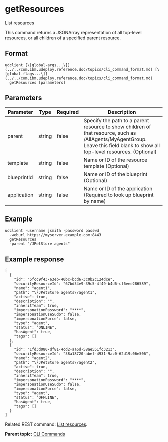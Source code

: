 # getResources

List resources

This command returns a JSONArray representation of all top-level resources, or all children of a specified parent resource.

## Format

```
udclient [\[global-args...\]](../../com.ibm.udeploy.reference.doc/topics/cli_command_format.md) [\[global-flags...\]](../../com.ibm.udeploy.reference.doc/topics/cli_command_format.md)
  getResources [parameters]
```

## Parameters

|Parameter|Type|Required|Description|
|---------|----|--------|-----------|
|parent|string|false|Specify the path to a parent resource to show children of that resource, such as /AllAgents/MyAgentGroup. Leave this field blank to show all top-level resources. \(Optional\)|
|template|string|false|Name or ID of the resource template \(Optional\)|
|blueprintId|string|false|Name or ID of the blueprint \(Optional\)|
|application|string|false|Name or ID of the application \(Required to look up blueprint by name\)|

## Example

```
udclient -username jsmith -password passwd 
  -weburl https://myserver.example.com:8443
  getResources
  -parent "/JPetStore agents"
```

## Example response

```
[
  {
    "id": "5fcc9f43-63eb-40bc-bcd6-3c0b2c124dce",
    "securityResourceId": "67bd54e9-39c5-4f49-b4d6-cf6eee286589",
    "name": "agent1",
    "path": "\/JPetStore agents\/agent1",
    "active": true,
    "description": "",
    "inheritTeam": true,
    "impersonationPassword": "****",
    "impersonationUseSudo": false,
    "impersonationForce": false,
    "type": "agent",
    "status": "ONLINE",
    "hasAgent": true,
    "tags": []
  },
  {
    "id": "1fd3d080-df81-4cd2-aa6d-58ae551fc3213",
    "securityResourceId": "38a18720-abef-4931-9ac0-62d19c06e506",
    "name": "agent2",
    "path": "\/JPetStore agents\/agent2",
    "active": true,
    "description": "",
    "inheritTeam": true,
    "impersonationPassword": "****",
    "impersonationUseSudo": false,
    "impersonationForce": false,
    "type": "agent",
    "status": "OFFLINE",
    "hasAgent": true,
    "tags": []
  }
]
```

Related REST command: [List resources](rest_cli_resource_get.md).

**Parent topic:** [CLI Commands](../../com.ibm.udeploy.reference.doc/topics/cli_commands.md)

